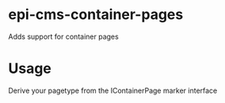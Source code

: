 # epi-cms-container-pages
Adds support for container pages

# Usage
Derive your pagetype from the IContainerPage marker interface
